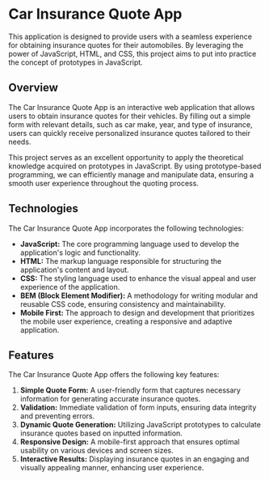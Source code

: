 # Car Insurance Quote App

This application is designed to provide users with a seamless experience for obtaining insurance quotes for their automobiles. By leveraging the power of JavaScript, HTML, and CSS, this project aims to put into practice the concept of prototypes in JavaScript.

## Overview

The Car Insurance Quote App is an interactive web application that allows users to obtain insurance quotes for their vehicles. By filling out a simple form with relevant details, such as car make, year, and type of insurance, users can quickly receive personalized insurance quotes tailored to their needs.

This project serves as an excellent opportunity to apply the theoretical knowledge acquired on prototypes in JavaScript. By using prototype-based programming, we can efficiently manage and manipulate data, ensuring a smooth user experience throughout the quoting process.

## Technologies

The Car Insurance Quote App incorporates the following technologies:

- **JavaScript:** The core programming language used to develop the application's logic and functionality.
- **HTML:** The markup language responsible for structuring the application's content and layout.
- **CSS:** The styling language used to enhance the visual appeal and user experience of the application.
- **BEM (Block Element Modifier):** A methodology for writing modular and reusable CSS code, ensuring consistency and maintainability.
- **Mobile First:** The approach to design and development that prioritizes the mobile user experience, creating a responsive and adaptive application.

## Features

The Car Insurance Quote App offers the following key features:

1. **Simple Quote Form:** A user-friendly form that captures necessary information for generating accurate insurance quotes.
2. **Validation:** Immediate validation of form inputs, ensuring data integrity and preventing errors.
3. **Dynamic Quote Generation:** Utilizing JavaScript prototypes to calculate insurance quotes based on inputted information.
4. **Responsive Design:** A mobile-first approach that ensures optimal usability on various devices and screen sizes.
5. **Interactive Results:** Displaying insurance quotes in an engaging and visually appealing manner, enhancing user experience.
